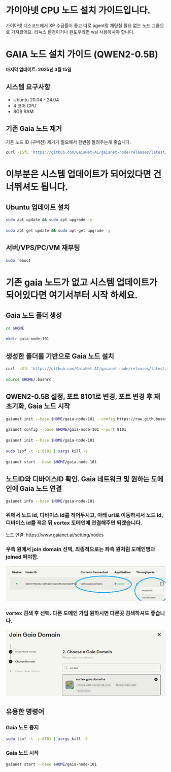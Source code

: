 # 가이아넷 CPU 노드 설치 가이드입니다.
가이아넷 디스코드에서 XP 수급률이 좋고 따로 agent랑 채팅칠 필요 없는 노드 그룹으로 가져왔어요.
리눅스 환경이거나 윈도우라면 wsl 사용하셔야 합니다.

# GAIA 노드 설치 가이드 (QWEN2-0.5B)

**마지막 업데이트: 2025년 3월 15일**

## 시스템 요구사항
- Ubuntu 20.04 - 24.04
- 4 코어 CPU
- 8GB RAM

## 기존 Gaia 노드 제거
기존 노드 ID (구버전) 제거가 필요해서 한번쯤 돌려주는게 좋습니다.
```bash
curl -sSfL 'https://github.com/GaiaNet-AI/gaianet-node/releases/latest/download/uninstall.sh' | bash
```

# 이부분은 시스템 업데이트가 되어있다면 건너뛰셔도 됩니다.

## Ubuntu 업데이트 설치
```bash
sudo apt update && sudo apt upgrade -y

sudo apt-get update && sudo apt-get upgrade -y
```

## 서버/VPS/PC/VM 재부팅
```bash
sudo reboot
```

# 기존 gaia 노드가 없고 시스템 업데이트가 되어있다면 여기서부터 시작 하세요.

## Gaia 노드 폴더 생성
```bash
cd $HOME

mkdir gaia-node-101
```

## 생성한 폴더를 기반으로 Gaia 노드 설치
```bash
curl -sSfL 'https://github.com/GaiaNet-AI/gaianet-node/releases/latest/download/install.sh' | bash -s -- --base $HOME/gaia-node-101

source $HOME/.bashrc
```

## QWEN2-0.5B 설정, 포트 8101로 변경, 포트 변경 후 재초기화, Gaia 노드 시작
```bash
gaianet init --base $HOME/gaia-node-101 --config https://raw.githubusercontent.com/GaiaNet-AI/node-configs/main/qwen2-0.5b-instruct/config.json

gaianet config --base $HOME/gaia-node-101 --port 8101

gaianet init --base $HOME/gaia-node-101

sudo lsof -t -i:8101 | xargs kill -9

gaianet start --base $HOME/gaia-node-101
```

## 노드ID와 디바이스ID 확인. Gaia 네트워크 및 원하는 도메인에 Gaia 노드 연결
```bash
gaianet info --base $HOME/gaia-node-101
```
### 위에서 노드 id, 디바이스 id를 적어두시고, 아래 url로 이동하셔서 노드 id, 디바이스 id를 적은 뒤 vortex 도메인에 연결해주면 되겠습니다.
노드 연결: https://www.gaianet.ai/setting/nodes

### 우측 원에서 join domain 선택, 최종적으로는 좌측 원처럼 도메인명과 joined 떠야함.
![domain세팅](./vortex.png)

### vortex 검색 후 선택. 다른 도메인 가입 원하시면 다른곳 검색하셔도 좋습니다.
![vortex](./domain.png)


## 유용한 명령어

### Gaia 노드 중지
```bash
sudo lsof -t -i:8101 | xargs kill -9
```

### Gaia 노드 시작
```bash
gaianet start --base $HOME/gaia-node-101
```

